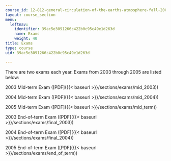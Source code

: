 ```yaml
---
course_id: 12-812-general-circulation-of-the-earths-atmosphere-fall-2005
layout: course_section
menu:
  leftnav:
    identifier: 39ac5e3091266c422b0c95c49e1d263d
    name: Exams
    weight: 40
title: Exams
type: course
uid: 39ac5e3091266c422b0c95c49e1d263d

---
```


There are two exams each year. Exams from 2003 through 2005 are listed below:

2003 Mid-term Exam ([PDF]({{< baseurl >}}/sections/exams/mid_2003))

2004 Mid-term Exam ([PDF]({{< baseurl >}}/sections/exams/mid_2004))

2005 Mid-term Exam ([PDF]({{< baseurl >}}/sections/exams/mid_term))

2003 End-of-term Exam ([PDF]({{< baseurl >}}/sections/exams/final_2003))

2004 End-of-term Exam ([PDF]({{< baseurl >}}/sections/exams/final_2004))

2005 End-of-term Exam ([PDF]({{< baseurl >}}/sections/exams/end_of_term))